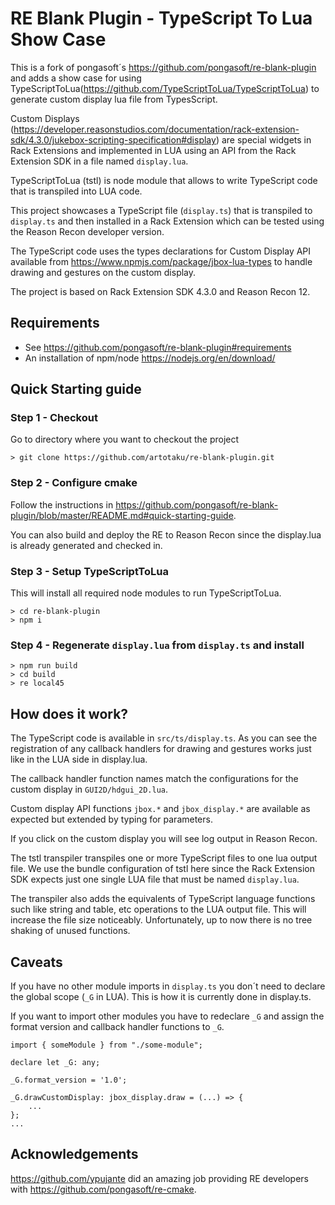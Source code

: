 RE Blank Plugin - TypeScript To Lua Show Case
=============================================

This is a fork of pongasoft´s https://github.com/pongasoft/re-blank-plugin and adds a show case for using TypeScriptToLua(https://github.com/TypeScriptToLua/TypeScriptToLua) to generate custom display lua file from TypesScript.

Custom Displays (https://developer.reasonstudios.com/documentation/rack-extension-sdk/4.3.0/jukebox-scripting-specification#display) are special widgets in Rack Extensions and implemented in LUA using an API from the Rack Extension SDK in a file named `display.lua`.

TypeScriptToLua (tstl) is node module that allows to write TypeScript code that is transpiled into LUA code.

This project showcases a TypeScript file (`display.ts`) that is transpiled to `display.ts` and then installed in a Rack Extension which can be tested using the Reason Recon developer version.

The TypeScript code uses the types declarations for Custom Display API available from https://www.npmjs.com/package/jbox-lua-types to handle drawing and gestures on the custom display.

The project is based on Rack Extension SDK 4.3.0 and Reason Recon 12.

Requirements
------------
- See https://github.com/pongasoft/re-blank-plugin#requirements
- An installation of npm/node https://nodejs.org/en/download/

Quick Starting guide
--------------------
### Step 1 - Checkout
Go to directory where you want to checkout the project
```
> git clone https://github.com/artotaku/re-blank-plugin.git
```
### Step 2 - Configure cmake
Follow the instructions in https://github.com/pongasoft/re-blank-plugin/blob/master/README.md#quick-starting-guide.

You can also build and deploy the RE to Reason Recon since the display.lua is already generated and checked in.

### Step 3 - Setup TypeScriptToLua
This will install all required node modules to run TypeScriptToLua.
```
> cd re-blank-plugin
> npm i
```
### Step 4 - Regenerate `display.lua` from `display.ts` and install
```
> npm run build
> cd build
> re local45
```

How does it work?
-----------------
The TypeScript code is available in `src/ts/display.ts`. As you can see the registration of any callback handlers for drawing and gestures works just like in the LUA side in display.lua.

The callback handler function names match the configurations for the custom display in `GUI2D/hdgui_2D.lua`.

Custom display API functions `jbox.*` and `jbox_display.*` are available as expected but extended by typing for parameters.

If you click on the custom display you will see log output in Reason Recon.

The tstl transpiler transpiles one or more TypeScript files to one lua output file. We use the bundle configuration of tstl here since the Rack Extension SDK expects just one single LUA file that must be named `display.lua`.

The transpiler also adds the equivalents of TypeScript language functions such like string and table, etc operations to the LUA output file. This will increase the file size noticeably.
Unfortunately, up to now there is no tree shaking of unused functions. 

Caveats
-------
If you have no other module imports in `display.ts` you don´t need to declare the global scope (`_G` in LUA). This is how it is currently done in display.ts.

If you want to import other modules you have to redeclare `_G` and assign the format version and callback handler functions to `_G`.
```
import { someModule } from "./some-module";

declare let _G: any;

_G.format_version = '1.0';

_G.drawCustomDisplay: jbox_display.draw = (...) => {
	...
};
...

```

Acknowledgements
----------------
https://github.com/ypujante did an amazing job providing RE developers with https://github.com/pongasoft/re-cmake.
